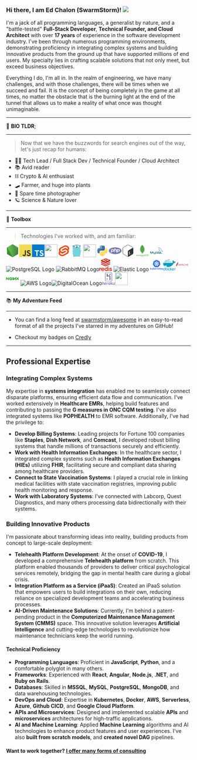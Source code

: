 ### Hi there, I am Ed Chalon (SwarmStorm)! <img src="https://raw.githubusercontent.com/MartinHeinz/MartinHeinz/master/wave.gif" height="25px">

I'm a jack of all programming languages, a generalist by nature, and a "battle-tested" **Full-Stack Developer**, **Technical Founder, and Cloud Architect** with over **17 years** of experience in the software development industry. I've been through numerous programming environments, demonstrating proficiency in integrating complex systems and building innovative products from the ground up that have supported millions of end users. My specialty lies in crafting scalable solutions that not only meet, but exceed business objectives.

Everything I do, I'm all in. In the realm of engineering, we have many challenges, and with those challenges, there will be times when we succeed and fail. It is the concept of being completely in the game at all times, no matter the obstacle that is the burning light at the end of the tunnel that allows us to make a reality of what once was thought unimaginable.

---

🚀 **BIO TLDR**;

---

> Now that we have the buzzwords for search engines out of the way, let's just recap for humans:

- 👨‍💻 Tech Lead / Full Stack Dev / Technical Founder / Cloud Architect
- 📚 Avid reader
- ⛓ Crypto & AI enthusiast
- 🛹 Farmer, and huge into plants
- 📸 Spare time photographer
- 🪐 Science & Nature lover

---

🧰 **Toolbox**

---
> Technologies I've worked with, and am familiar:

<img src="https://raw.githubusercontent.com/devicons/devicon/master/icons/nodejs/nodejs-original.svg" alt="Node.js Logo" width="35" height="35"/><img src="https://raw.githubusercontent.com/devicons/devicon/master/icons/javascript/javascript-original.svg" alt="JavaScript Logo" width="35" height="35"/><img src="https://raw.githubusercontent.com/devicons/devicon/master/icons/typescript/typescript-original.svg" alt="TypeScript Logo" width="35" height="35"/><img src="https://cdn.jsdelivr.net/gh/devicons/devicon/icons/react/react-original-wordmark.svg" width="35" height="35"/><img src="https://raw.githubusercontent.com/sveltejs/branding/master/svelte-logo.svg" width="35" height="35"/><img src="https://raw.githubusercontent.com/devicons/devicon/master/icons/go/go-original.svg" alt="GO Golang Logo" width="35" height="35"/><img src="https://cdn.jsdelivr.net/gh/devicons/devicon@latest/icons/rust/rust-original.svg" width="35" height="35" /><img src="https://raw.githubusercontent.com/devicons/devicon/master/icons/python/python-original.svg" alt="Python Logo" width="35" height="35"/><img src="https://github.com/devicons/devicon/raw/master/icons/php/php-plain.svg" alt="PHP Logo" width="35" height="35"/><img src="https://github.com/devicons/devicon/raw/master/icons/bash/bash-original.svg" alt="Bash Logo" width="35" height="35"/>
<img src="https://raw.githubusercontent.com/devicons/devicon/master/icons/mongodb/mongodb-plain-wordmark.svg" alt="MongoDB Logo" width="35" height="35"/> <img src="https://raw.githubusercontent.com/devicons/devicon/master/icons/mysql/mysql-plain-wordmark.svg" alt="MySQL Logo" width="35" height="35"/> <img src="https://cdn.worldvectorlogo.com/logos/postgresql.svg" alt="PostgreSQL Logo" width="35" height="35"/> <img src="https://cdn.worldvectorlogo.com/logos/rabbitmq.svg" alt="RabbitMQ Logo" width="35" height="35"/><img src="https://raw.githubusercontent.com/devicons/devicon/master/icons/redis/redis-plain-wordmark.svg" alt="Redis Logo" width="35" height="35"/> <img src="https://static-www.elastic.co/v3/assets/bltefdd0b53724fa2ce/blt987f36e6cf17bc9a/5ea8c7fba7bdee51f48010f7/brand-elastic-vertical-220x130.svg" alt="Elastic Logo" width="35" height="35"/>
<img src="https://raw.githubusercontent.com/devicons/devicon/master/icons/kubernetes/kubernetes-plain-wordmark.svg" alt="Kubernetes K8s Logo" width="35" height="35"/><img src="https://raw.githubusercontent.com/devicons/devicon/master/icons/docker/docker-plain-wordmark.svg" alt="Docker Logo" width="35" height="35"/><img src="https://raw.githubusercontent.com/devicons/devicon/master/icons/apache/apache-plain-wordmark.svg" alt="Apache Logo" width="35" height="35"/><img src="https://raw.githubusercontent.com/devicons/devicon/master/icons/nginx/nginx-original.svg" alt="NGINX Logo" width="35" height="35"/>
<img src="https://cdn.worldvectorlogo.com/logos/aws-2.svg" alt="AWS Logo" width="35" height="35"/><img src="https://cdn.worldvectorlogo.com/logos/digitalocean.svg" alt="DigitalOcean Logo" width="35" height="35"/><img src="https://github.com/devicons/devicon/raw/master/icons/heroku/heroku-original-wordmark.svg" alt="Heroku Logo" width="35" height="35"/><img src="https://cdn.jsdelivr.net/gh/devicons/devicon@latest/icons/angular/angular-original-wordmark.svg" width="35" height="35" />

---

📚 **My Adventure Feed**

---
- You can find a long feed at [swarmstorm/awesome](https://github.com/swarmstorm/awesome) in an easy-to-read format of all the projects I've starred in my adventures on GitHub!
  
- Checkout my badges on [Credly](https://www.credly.com/users/ed-chalon)

--- 

## Professional Expertise

### Integrating Complex Systems

My expertise in **systems integration** has enabled me to seamlessly connect disparate platforms, ensuring efficient data flow and communication. I've worked extensively in **Healthcare EMRs**, helping build features and contributing to passing the **G measures in ONC CQM testing**. I've also integrated systems like **POPHEALTH** to EMR software. Additionally, I've had the privilege to:

- **Develop Billing Systems**: Leading projects for Fortune 100 companies like **Staples**, **Dish Network**, and **Comcast**, I developed robust billing systems that handle millions of transactions securely and efficiently.
- **Work with Health Information Exchanges**: In the healthcare sector, I integrated complex systems such as **Health Information Exchanges (HIEs)** utilizing **FHIR**, facilitating secure and compliant data sharing among healthcare providers.
- **Connect to State Vaccination Systems**: I played a crucial role in linking medical facilities with state vaccination registries, improving public health monitoring and response.
- **Work with Laboratory Systems**: I've connected with Labcorp, Quest Diagnostics, and many others processing data bidirectionally with their systems.

### Building Innovative Products

I'm passionate about transforming ideas into reality, building products from concept to large-scale deployment:

- **Telehealth Platform Development**: At the onset of **COVID-19**, I developed a comprehensive **Telehealth platform** from scratch. This platform enabled thousands of providers to deliver critical psychological services remotely, bridging the gap in mental health care during a global crisis.
- **Integration Platform as a Service (iPaaS)**: Created an iPaaS solution that empowers users to build integrations on their own, reducing reliance on specialized development teams and accelerating business processes.
- **AI-Driven Maintenance Solutions**: Currently, I'm behind a patent-pending product in the **Computerized Maintenance Management System (CMMS)** space. This innovative solution leverages **Artificial Intelligence** and cutting-edge technologies to revolutionize how maintenance technicians keep the world running.

#### Technical Proficiency

- **Programming Languages**: Proficient in **JavaScript**, **Python**, and a comfortable polyglot in many others.
- **Frameworks**: Experienced with **React**, **Angular**, **Node.js**, **.NET**, and **Ruby on Rails**.
- **Databases**: Skilled in **MSSQL**, **MySQL**, **PostgreSQL**, **MongoDB**, and data warehousing technologies.
- **DevOps and Cloud**: Expertise in **Kubernetes**, **Docker**, **AWS**, **Serverless**, **Azure**, **Github CICD**, and **Google Cloud Platform**.
- **APIs and Microservices**: Designed and implemented scalable **APIs** and **microservices** architectures for high-traffic applications.
- **AI and Machine Learning**: Applied **Machine Learning** algorithms and AI technologies to enhance product features and user experiences. I've also **built from scratch models**, and **created novel DAG** pipelines.


#### Want to work together? [I offer many forms of consulting](https://cyb3r.world)
